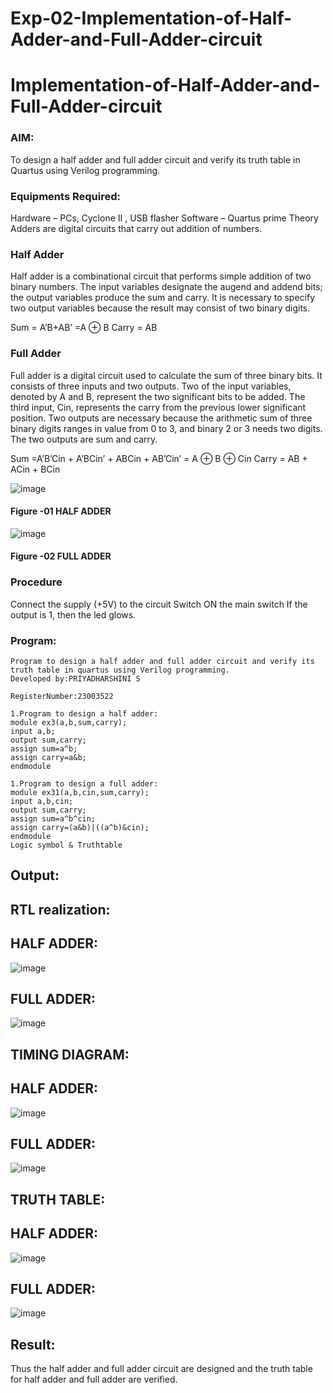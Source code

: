 # Exp-02-Implementation-of-Half-Adder-and-Full-Adder-circuit

# Implementation-of-Half-Adder-and-Full-Adder-circuit
### AIM:
To design a half adder and full adder circuit and verify its truth table in Quartus using Verilog programming.

### Equipments Required:
Hardware – PCs, Cyclone II , USB flasher
Software – Quartus prime
Theory
Adders are digital circuits that carry out addition of numbers.

### Half Adder
Half adder is a combinational circuit that performs simple addition of two binary numbers. The input variables designate the augend and addend bits; the output variables produce the sum and carry. It is necessary to specify two output variables because the result may consist of two binary digits.

Sum = A’B+AB’ =A ⊕ B Carry = AB

### Full Adder
Full adder is a digital circuit used to calculate the sum of three binary bits. It consists of three inputs and two outputs. Two of the input variables, denoted by A and B, represent the two significant bits to be added. The third input, Cin, represents the carry from the previous lower significant position. Two outputs are necessary because the arithmetic sum of three binary digits ranges in value from 0 to 3, and binary 2 or 3 needs two digits. The two outputs are sum and carry.

Sum =A’B’Cin + A’BCin’ + ABCin + AB’Cin’ = A ⊕ B ⊕ Cin Carry = AB + ACin + BCin

 ![image](https://user-images.githubusercontent.com/36288975/163552156-a13e5a56-c638-4110-97d9-8896907c8d25.png)

#### Figure -01 HALF ADDER 


![image](https://user-images.githubusercontent.com/36288975/163552057-b3547877-6d07-45b4-b7e0-bcfebfad9e1d.png)

#### Figure -02 FULL ADDER 

### Procedure

Connect the supply (+5V) to the circuit
Switch ON the main switch
If the output is 1, then the led glows.

### Program:
```
Program to design a half adder and full adder circuit and verify its truth table in quartus using Verilog programming.
Developed by:PRIYADHARSHINI S

RegisterNumber:23003522

1.Program to design a half adder:
module ex3(a,b,sum,carry);
input a,b;
output sum,carry;
assign sum=a^b;
assign carry=a&b;
endmodule

1.Program to design a full adder:
module ex31(a,b,cin,sum,carry);
input a,b,cin;
output sum,carry;
assign sum=a^b^cin;
assign carry=(a&b)|((a^b)&cin);
endmodule
Logic symbol & Truthtable
```


## Output:
## RTL realization:
## HALF ADDER:
![image](https://github.com/priyadharshini225/Exp-02-Implementation-of-Half-Adder-and-Full-Adder-circuit/assets/138849213/a58d391c-14c0-48b2-9a37-93acdd089d9f)


## FULL ADDER:
![image](https://github.com/priyadharshini225/Exp-02-Implementation-of-Half-Adder-and-Full-Adder-circuit/assets/138849213/7f3d4874-bc2a-43e0-b720-5dec31aa2e21)


## TIMING DIAGRAM:
## HALF ADDER:
![image](https://github.com/priyadharshini225/Exp-02-Implementation-of-Half-Adder-and-Full-Adder-circuit/assets/138849213/711319a2-94c2-4f0f-b4bc-7b64b8dfca74)


## FULL ADDER:
![image](https://github.com/priyadharshini225/Exp-02-Implementation-of-Half-Adder-and-Full-Adder-circuit/assets/138849213/11f7cf3b-6bb8-4f4a-805b-a551f2048a31)


## TRUTH TABLE:
## HALF ADDER:
![image](https://github.com/priyadharshini225/Exp-02-Implementation-of-Half-Adder-and-Full-Adder-circuit/assets/138849213/e8da5a40-5107-455f-8183-2a1d34472be0)


## FULL ADDER:
![image](https://github.com/priyadharshini225/Exp-02-Implementation-of-Half-Adder-and-Full-Adder-circuit/assets/138849213/0a7bae15-fe63-4611-86c6-8d15a9e172ff)


## Result:
Thus the half adder and full adder circuit are designed and the truth table for half adder and full adder are verified.





